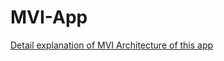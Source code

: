 # MVI-App

<a href="https://blog.mindorks.com/mvi-architecture-android-tutorial-for-beginners-step-by-step-guide/">Detail explanation of MVI Architecture of this app</a>
